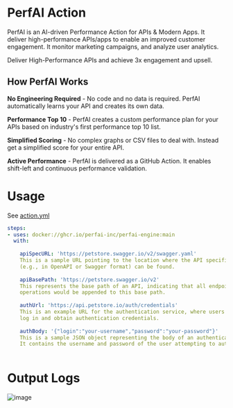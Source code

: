 # PerfAI Action

PerfAI is an AI-driven Performance Action for APIs & Modern Apps.  It deliver high-performance APIs/apps to enable an improved customer engagement.  It monitor marketing campaigns, and analyze user analytics.  

Deliver High-Performance APIs and achieve 3x engagement and upsell.

## How PerfAI Works

**No Engineering Required** - No code and no data is required. PerfAI automatically learns your API and creates its own data.

**Performance Top 10** - PerfAI creates a custom performance plan for your APIs based on industry's first performance top 10 list. 

**Simplified Scoring** - No complex graphs or CSV files to deal with. Instead get a simplified score for your entire API. 

**Active Performance** - PerfAI is delivered as a GitHub Action. It enables shift-left and continuous performance validation. 

## 

# Usage

See [action.yml](action.yml)

```yaml
steps:
- uses: docker://ghcr.io/perfai-inc/perfai-engine:main
  with:
  
    apiSpecURL: 'https://petstore.swagger.io/v2/swagger.yaml'
    This is a sample URL pointing to the location where the API specification document 
    (e.g., in OpenAPI or Swagger format) can be found.
    
    apiBasePath: 'https://petstore.swagger.io/v2'
    This represents the base path of an API, indicating that all endpoints related to product 
    operations would be appended to this base path.
  
    authUrl: 'https://api.petstore.io/auth/credentials'
    This is an example URL for the authentication service, where users are redirected to 
    log in and obtain authentication credentials.
    
    authBody: '{"login":"your-username","password":"your-password"}'
    This is a sample JSON object representing the body of an authentication request. 
    It contains the username and password of the user attempting to authenticate.
    
```

# Output Logs

![image](https://github.com/PerfAI-Inc/PerfAI-Action/assets/134328549/ef753274-d972-46e3-912d-84cec151ddf9)


